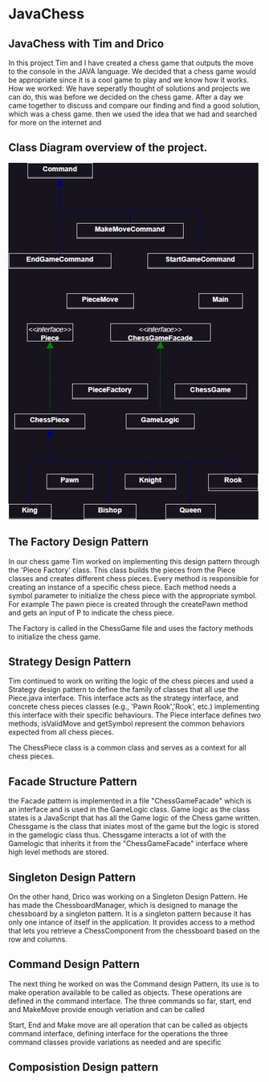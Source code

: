 # JavaChess
## JavaChess with Tim and Drico

In this project Tim and I have created a chess game that outputs the move to the console in the JAVA language.
We decided that a chess game would be appropriate since it is a cool game to play and we know how it works.
How we worked:
We have seperatly thought of solutions and projects we can do, this was before we decided on the chess game.
After a day we came together to discuss and compare our finding and find a good solution, which was a chess game.
then we used the idea that we had and searched for more on the internet and

## Class Diagram overview of the project.
![Class Diagram](JavaChess.drawio.png)

## The Factory Design Pattern
In our chess game Tim worked on implementing this design pattern through the 'Piece Factory' class. This class builds the pieces from the Piece classes and creates different chess pieces.
Every method is responsible for creating an instance of a specific chess piece. Each method needs a symbol parameter to initialize the chess piece with the appropriate symbol. For example
The pawn piece is created through the createPawn method and gets an input of P to indicate the chess piece.

The Factory is called in the ChessGame file and uses the factory methods to initialize the chess game.

## Strategy Design Pattern
Tim continued to work on writing the logic of the chess pieces and used a Strategy design pattern to define the family of classes that all use the Piece.java interface. This interface acts
as the strategy interface, and concrete chess pieces classes (e.g., 'Pawn Rook','Rook', etc.) implementing this interface with their specific behaviours. The Piece interface defines two methods, isValidMove and getSymbol represent the common behaviors expected from all chess pieces.

The ChessPiece class is a common class and serves as a context for all chess pieces.

## Facade Structure Pattern
the Facade pattern is implemented in a file "ChessGameFacade" which is an interface and is used in the GameLogic class. Game logic as the class states is a JavaScript that has all the Game logic of the Chess game written.
Chessgame is the class that iniates most of the game but the logic is stored in the gamelogic class thus. Chessgame interacts a lot of with the Gamelogic that inherits it from the "ChessGameFacade" interface where high level
methods are stored.

## Singleton Design Pattern
On the other hand, Drico was working on a Singleton Design Pattern. He has made the ChessboardManager, which is designed to manage the chessboard by a singleton pattern. It is a singleton pattern because it has only one intance of itself in the application.
It provides access to a method that lets you retrieve a ChessComponent from the chessboard based on the row and columns.


## Command Design Pattern
The next thing he worked on was the Command design Pattern, its use is to make operation available to be called as objects. These operations are defined in the command interface.
The three commands so far, start, end and MakeMove provide enough veriation and can be called


Start, End and Make move are all operation that can be called as objects
command interface, defining interface for the operations
the three command classes provide variations as needed and are specific

## Composistion Design pattern

